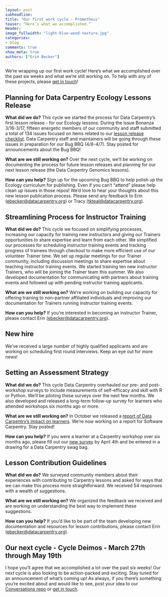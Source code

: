 ```yaml
---
layout: post
subheadline:
title: "Our first work cycle - Prometheus"
teaser: “Here’s what we accomplished.”
Header:
image_fullwidth: "light-blue-wood-texture.jpg"
categories:
- blog
comments: true
show_meta: true
authors: ["Erin Becker"]
---
```


We’re wrapping up our first work cycle! Here’s what we accomplished over the past six weeks and what we’re 
still working on. To help with any of these projects, please [get in touch](mailto:ebecker@datacarpentry.org)! 

## Planning for Data Carpentry Ecology Lessons Release
**What did we do?**
This cycle we started the process for Data Carpentry’s first lesson release - for our Ecology lessons. During the 
Issue Bonanza 3/16-3/17, fifteen energetic members of our community and staff submitted a total of 134 issues focused
on items related to our [lesson release checklist](https://github.com/datacarpentry/lesson-release/blob/master/release-checklist.md).
Data Carpentry staff and maintainers will be going through these issues in preparation for our Bug BBQ (4/6-4/7). Stay posted for announcements about the Bug BBQ! 

**What are we still working on?**
Over the next cycle, we’ll be working on documenting the process for future lesson releases and planning for our next lesson
release (the Data Carpentry Genomics lessons). 

**How can you help?**
Sign up for the upcoming Bug BBQ to help polish up the Ecology curriculum for publishing. Even if you can’t “attend” please help clean up issues in those repos! We’d love to hear your thoughts about this new lesson publication process. Please send any feedback to Erin (ebecker@datacarpentry.org) or Tracy (tkteal@datacarpentry.org).

## Streamlining Process for Instructor Training
**What did we do?**
This cycle we focused on simplifying processes, increasing our capacity for training new instructors and giving our Trainers
opportunities to share expertise and learn from each other. We simplified our processes for scheduling instructor training events and tracking progress of trainees through checkout to make more efficient use of our volunteer Trainer time. We set up regular meetings for our Trainer community, including discussion meetings to share expertise about teaching instructor training events. We started training ten new instructor Trainers, who will be joining the Trainer team this summer. We also developed documentation for communicating with partners about training events and followed up with pending instructor training applicants. 

**What are we still working on?**
We’re working on building our capacity for offering training to non-partner affiliated individuals and improving our documentation for Trainers running instructor training events.

**How can you help?**
If you’re interested in becoming an instructor Trainer, please contact Erin (ebecker@datacarpentry.org).

## New hire
We’ve received a large number of highly qualified applicants and are working on scheduling first round interviews. Keep an eye out for more news!

## Setting an Assessment Strategy
**What did we do?**
This cycle Data Carpentry overhauled our pre- and post-workshop surveys to include measurements of self-efficacy and skill with R or Python. We’ll be piloting these surveys over the next few months. We also developed and released a long-term follow-up survey for learners who attended workshops six months ago or more. 

**What are we still working on?**
In October we released a [report of Data Carpentry’s impact on learners](https://zenodo.org/record/165858#.WNQxPBIrKEI). We’re now working on a report for Software Carpentry. Stay posted! 

**How can you help?**
If you were a learner at a Carpentry workshop over six months ago, please fill out our 
[new survey](https://www.surveymonkey.com/r/carpentrieslongtermassessment) by April 4th and be entered in a drawing for a
Data Carpentry swag bag.

## Lesson Contribution Guidelines

**What did we do?**
We surveyed community members about their experiences with contributing to Carpentry lessons and asked for ways that we can make this process more straightforward. We received 54 responses with a wealth of suggestions. 

**What are we still working on?**
We organized the feedback we received and are working on understanding the best way to implement these suggestions.

**How can you help?**
If you’d like to be part of the team developing new documentation and resources for lesson contributions, please contact Erin (ebecker@datacarpentry.org).

## Our next cycle - Cycle Deimos - March 27th through May 19th 
I hope you’ll agree that we accomplished a lot over the past six weeks! Our next cycle is also looking to be action-packed and exciting.
Stay tuned for an announcement of what’s coming up! As always, if you there’s something you’re excited about and would like to see, post
your idea to our [Conversations repo](https://github.com/carpentries/conversations/issues) or 
[get in touch](mailto:ebecker@datacarpentry.org).

